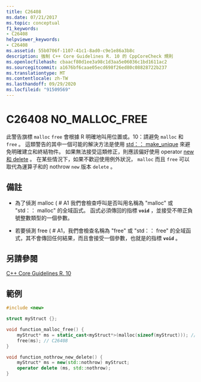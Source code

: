 ```yaml
---
title: C26408
ms.date: 07/21/2017
ms.topic: conceptual
f1_keywords:
- C26408
helpviewer_keywords:
- C26408
ms.assetid: 55b0706f-1107-41c1-8ad0-c9e1e86a3b8c
description: 強制 C++ Core Guidelines R. 10 的 CppCoreCheck 規則
ms.openlocfilehash: cbaacf80d1ee3a98c1d3aa5e06036c1bd1611ac2
ms.sourcegitcommit: a1676bf6caae05ecd698f26ed80c08828722b237
ms.translationtype: MT
ms.contentlocale: zh-TW
ms.lasthandoff: 09/29/2020
ms.locfileid: "91509569"
---
```

# <a name="c26408-no_malloc_free"></a>C26408 NO_MALLOC_FREE

此警告旗標 `malloc` `free` 會根據 R 明確地叫用位置或。10：請避免 `malloc` 和 `free` 。 這類警告的其中一個可能的解決方法是使用 [std：： make_unique](../standard-library/memory-functions.md#make_unique) 來避免明確建立和終結物件。 如果無法接受這類修正，則應該偏好使用 operator [new 和 delete](../cpp/new-and-delete-operators.md) 。 在某些情況下，如果不歡迎使用例外狀況， `malloc` 而且 `free` 可以取代為運算子和的 nothrow `new` 版本 `delete` 。

## <a name="remarks"></a>備註

- 為了偵測 malloc ( # A1 我們會檢查呼叫是否叫用名稱為 "malloc" 或 "std：： malloc" 的全域函式。 函式必須傳回的指標 **`void`** ，並接受不帶正負號整數類型的一個參數。

- 若要偵測 free ( # A1，我們會檢查名稱為 "free" 或 "std：： free" 的全域函式，其不會傳回任何結果，而且會接受一個參數，也就是的指標 **`void`** 。

## <a name="see-also"></a>另請參閱

[C++ Core Guidelines R. 10](https://github.com/isocpp/CppCoreGuidelines/blob/master/CppCoreGuidelines.md#r10-avoid-malloc-and-free)

## <a name="example"></a>範例

```cpp
#include <new>

struct myStruct {};

void function_malloc_free() {
    myStruct* ms = static_cast<myStruct*>(malloc(sizeof(myStruct))); // C26408
    free(ms); // C26408
}

void function_nothrow_new_delete() {
    myStruct* ms = new(std::nothrow) myStruct;
    operator delete (ms, std::nothrow);
}
```
